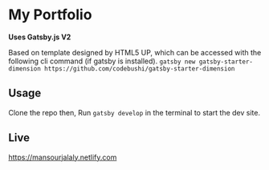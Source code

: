 # My Portfolio

**Uses Gatsby.js V2**

Based on template designed by HTML5 UP, which can be accessed with the following cli command (if gatsby is installed).
`gatsby new gatsby-starter-dimension https://github.com/codebushi/gatsby-starter-dimension`


## Usage

Clone the repo then, Run `gatsby develop` in the terminal to start the dev site.

## Live

https://mansourjalaly.netlify.com